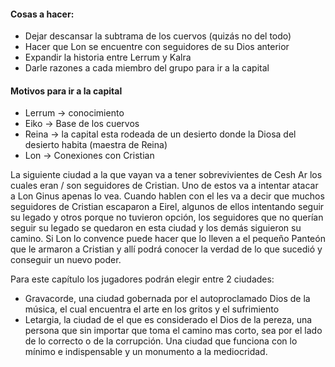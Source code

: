 
#### Cosas a hacer:
- Dejar descansar la subtrama de los cuervos (quizás no del todo)
- Hacer que Lon se encuentre con seguidores de su Dios anterior
- Expandir la historia entre Lerrum y Kalra
- Darle razones a cada miembro del grupo para ir a la capital

#### Motivos para ir a la capital
- Lerrum -> conocimiento
- Eiko -> Base de los cuervos
- Reina -> la capital esta rodeada de un desierto donde la Diosa del desierto habita (maestra de Reina)
- Lon -> Conexiones con Cristian

La siguiente ciudad a la que vayan va a tener sobrevivientes de Cesh Ar los cuales eran / son seguidores de Cristian. Uno de estos va a intentar atacar a Lon Ginus apenas lo vea.
Cuando hablen con el les va a decir que muchos seguidores de Cristian escaparon a Eirel, algunos de ellos intentando seguir su legado y otros porque no tuvieron opción, los seguidores que no querían seguir su legado se quedaron en esta ciudad y los demás siguieron su camino. Si Lon lo convence puede hacer que lo lleven a el pequeño Panteón que le armaron a Cristian y allí podrá conocer la verdad de lo que sucedió y conseguir un nuevo poder.


Para este capítulo los jugadores podrán elegir entre 2 ciudades:
- Gravacorde, una ciudad gobernada por el autoproclamado Dios de la música, el cual encuentra el arte en los gritos y el sufrimiento
- Letargia, la ciudad de el que es considerado el Dios de la pereza, una persona que sin importar que toma el camino mas corto, sea por el lado de lo correcto o de la corrupción. Una ciudad que funciona con lo mínimo e indispensable y un monumento a la mediocridad.